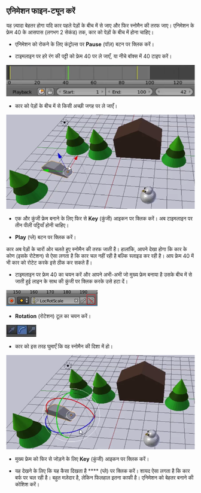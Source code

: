 ## एनिमेशन फाइन-ट्यून करें

यह ज़्यादा बेहतर होगा यदि कार पहले पेड़ों के बीच में से जाए और फिर स्नोमैन की तरफ जाए। एनिमेशन के फ्रेम 40 के आसपास (लगभग 2 सेकंड) तक, कार को पेड़ों के बीच में होना चाहिए।

+ एनिमेशन को रोकने के लिए कंट्रोल्स पर **Pause** (पॉज़) बटन पर क्लिक करें।

+ टाइमलाइन पर हरे रंग की पट्टी को फ्रेम 40 पर ले जाएँ, या नीचे बॉक्स में 40 टाइप करें।

![फ्रेम 40](images/blender-frame-40.png)

+ कार को पेड़ों के बीच में से किसी अच्छी जगह पर ले जाएँ।

![पेड़ों के बीच में कार](images/blender-car-between-trees.png)

+ एक और कुंजी फ्रेम बनाने के लिए फिर से **Key** (कुंजी) आइकन पर क्लिक करें। अब टाइमलाइन पर तीन पीली पट्टियाँ होनी चाहिए।

+ **Play** (प्ले) बटन पर क्लिक करें।

कार अब पेड़ों के चारों ओर चलते हुए स्नोमैन की तरफ जाती है। हालांकि, आपने देखा होगा कि कार के कोण (इसके रोटेशन) से ऐसा लगता है कि कार चल नहीं रही है बल्कि स्लाइड कर रही है। आप फ्रेम 40 में भी कार को रोटेट करके इसे ठीक कर सकते हैं।

+ टाइमलाइन पर फ्रेम 40 का चयन करें और आपने अभी-अभी जो मुख्य फ्रेम बनाया है उसके बीच में से जाती हुई लाइन के साथ की कुंजी पर क्लिक करके उसे हटा दें।

![मुख्य फ्रेम हटाएँ](images/key-with-line.png)

+ **Rotation** (रोटेशन) टूल का चयन करें।

![रोटेशन टूल](images/blender-arc-tool.png)

+ कार को इस तरह घुमाएँ कि वह स्नोमैन की दिशा में हो।

![कार को घुमाएँ](images/blender-rotate-car.png)

+ मुख्य फ्रेम को फिर से जोड़ने के लिए **Key** (कुंजी) आइकन पर क्लिक करें।

+ यह देखने के लिए कि यह कैसा दिखता है **** (प्ले) पर क्लिक करें। शायद ऐसा लगता है कि कार बर्फ पर चल रही है। बहुत मज़ेदार है, लेकिन फिलहाल इतना काफी है। एनिमेशन को बेहतर बनाने की कोशिश करें।